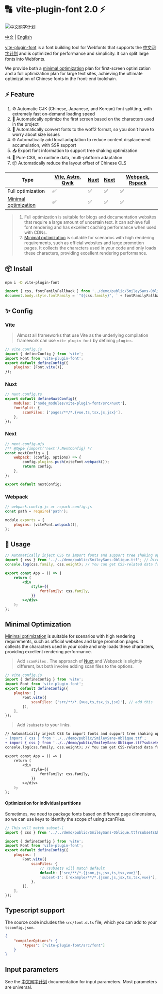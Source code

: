 # 🔠  vite-plugin-font 2.0 ⚡

![中文网字计划](https://cdn.jsdelivr.net/gh/KonghaYao/cn-font-split/assets/chinese-fonts.png)

[中文](https://github.com/KonghaYao/cn-font-split/blob/ts/packages/vite/README_zh.md) | [English](https://github.com/KonghaYao/cn-font-split/blob/ts/packages/vite/README.md)

[vite-plugin-font](https://www.npmjs.com/package/vite-plugin-font) is a font building tool for Webfonts that supports the [中文网字计划](https://chinese-font.netlify.app) and is optimized for performance and simplicity. It can split large fonts into Webfonts.

We provide both a [minimal optimization](#minimal-optimization) plan for first-screen optimization and a full optimization plan for large text sites, achieving the ultimate optimization of Chinese fonts in the front-end toolchain.

## ⚡ Feature

1. ⚙️ Automatic CJK (Chinese, Japanese, and Korean) font splitting, with extremely fast on-demand loading speed
2. 🚀 Automatically optimize the first screen based on the characters used in the project
3. 🔄 Automatically convert fonts to the woff2 format, so you don't have to worry about size issues
4. 🌐 Automatically add local adaptation to reduce content displacement accumulation, with SSR support
5. 📤 Export font information to support tree shaking optimization
6. 🎨 Pure CSS, no runtime data, multi-platform adaptation
7. 📦 Automatically reduce the layout offset of Chinese CLS

| Type                                          | [Vite, Astro, Qwik](#vite) | [Nuxt](#nuxt) | [Next](#next) | [Webpack, Rspack](#webpack) |
| --------------------------------------------- | -------------------------- | ------------- | ------------- | --------------------------- |
| Full optimization                             | ✅                         | ✅            | ✅            | ✅                          |
| [Minimal optimization](#minimal-optimization) | ✅                         | ✅            | ✅            | ✅                          |

> 1. Full optimization is suitable for blogs and documentation websites that require a large amount of uncertain text. It can achieve full font rendering and has excellent caching performance when used with CDNs.
> 2. [Minimal optimization](#minimal-optimization) is suitable for scenarios with high rendering requirements, such as official websites and large promotion pages. It collects the characters used in your code and only loads these characters, providing excellent rendering performance.

## 📦 Install

```sh
npm i -D vite-plugin-font
```

```js
import { css, fontFamilyFallback } from '../demo/public/SmileySans-Oblique.ttf';
document.body.style.fontFamily = `"${css.family}", ` + fontFamilyFallback;
```

## ✨ Config

### Vite

> Almost all frameworks that use Vite as the underlying compilation framework can use `vite-plugin-font` by defining `plugins`.

```js
// vite.config.js
import { defineConfig } from 'vite';
import Font from 'vite-plugin-font';
export default defineConfig({
    plugins: [Font.vite()],
});
```

### Nuxt

```js
// nuxt.config.ts
export default defineNuxtConfig({
    modules: ['node_modules/vite-plugin-font/src/nuxt'],
    fontSplit: {
        scanFiles: ['pages/**/*.{vue,ts,tsx,js,jsx}'],
    },
});
```

### Next

```js
// next.config.mjs
/** @type {import('next').NextConfig} */
const nextConfig = {
    webpack: (config, options) => {
        config.plugins.push(viteFont.webpack());
        return config;
    },
};

export default nextConfig;
```

### Webpack

```js
// webpack.config.js or rspack.config.js
const path = require('path');

module.exports = {
    plugins: [viteFont.webpack()],
};
```

## 🚀 Usage

```jsx
// Automatically inject CSS to import fonts and support tree shaking optimization of font information!
import { css } from '../../demo/public/SmileySans-Oblique.ttf'; // Directly import font files
console.log(css.family, css.weight); // You can get CSS-related data from here

export const App = () => {
    return (
        <div
            style={{
                fontFamily: css.family,
            }}
        ></div>
    );
};
```

## Minimal Optimization

[Minimal optimization](#minimal-optimization) is suitable for scenarios with high rendering requirements, such as official websites and large promotion pages. It collects the characters used in your code and only loads these characters, providing excellent rendering performance.

> Add `scanFiles` . The approach of [Nuxt](#nuxt) and Webpack is slightly different, but both involve adding scan files to the options.

```js
// vite.config.js
import { defineConfig } from 'vite';
import Font from 'vite-plugin-font';
export default defineConfig({
    plugins: [
        Font.vite({
            scanFiles: ['src/**/*.{vue,ts,tsx,js,jsx}'], // add this
        }),
    ],
});
```

> Add `?subsets` to your links.

```diff
// Automatically inject CSS to import fonts and support tree shaking optimization of font information!
- import { css } from '../../demo/public/SmileySans-Oblique.ttf';
+ import { css } from '../../demo/public/SmileySans-Oblique.ttf?subsets';
console.log(css.family, css.weight); // You can get CSS-related data from here

export const App = () => {
    return (
        <div
            style={{
                fontFamily: css.family,
            }}
        ></div>
    );
};
```

#### Optimization for individual partitions

Sometimes, we need to package fonts based on different page dimensions, so we can use keys to identify the scope of using scanFiles.

```js
// This will match subset-1
import { css } from '../../demo/public/SmileySans-Oblique.ttf?subsets&key=subset-1';
```

```js
import { defineConfig } from 'vite';
import Font from 'vite-plugin-font';
export default defineConfig({
    plugins: [
        Font.vite({
            scanFiles: {
                // ?subsets will match default
                default: ['src/**/*.{json,js,jsx,ts,tsx,vue}'],
                'subset-1': ['example/**/*.{json,js,jsx,ts,tsx,vue}'],
            },
        }),
    ],
});
```

## Typescript support

The source code includes the `src/font.d.ts` file, which you can add to your `tsconfig.json`.

```json
{
    "compilerOptions": {
        "types": ["vite-plugin-font/src/font"]
    }
}
```

## Input parameters

See the [中文网字计划](https://www.npmjs.com/package/cn-font-split) documentation for input parameters. Most parameters are universal.
